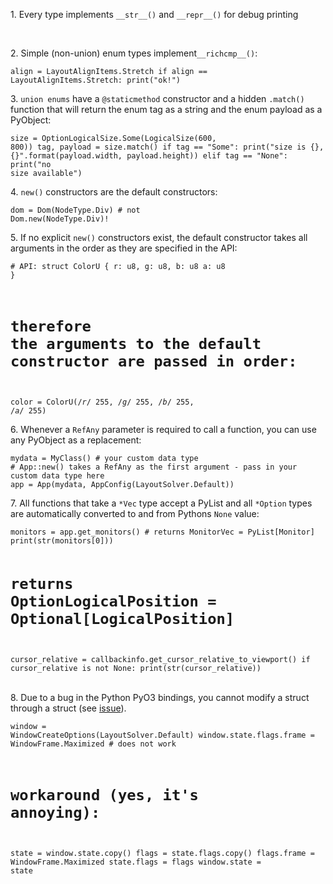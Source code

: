 <p>1. Every type implements <code>__str__()</code> and <code>__repr__()</code> for debug printing</p></br>

<p>2. Simple (non-union) enum types implement<code>__richcmp__()</code>:</p>

<code class="expand">align = LayoutAlignItems.Stretch
if align == LayoutAlignItems.Stretch:
print("ok!")</code>
<br/>

<p>3. <code>union enums</code> have a <code>@staticmethod</code>
    constructor and a hidden <code>.match()</code> function
    that will return the enum tag as a string and the enum payload as a PyObject:</p>

<code class="expand">size = OptionLogicalSize.Some(LogicalSize(600, 800))
tag, payload = size.match()
if tag == "Some":
print("size is {}, {}".format(payload.width, payload.height))
elif tag == "None":
print("no size available")</code><br/>

<p>4. <code>new()</code> constructors are the default constructors:</p>

<code class="expand">dom = Dom(NodeType.Div) # not Dom.new(NodeType.Div)!</code><br/>

<p>5. If no explicit <code>new()</code> constructors exist, the default constructor takes all arguments in the order as they are specified in the API:</p>

<code class="expand"># API: struct ColorU { r: u8, g: u8, b: u8 a: u8 }
# therefore the arguments to the default constructor are passed in order:
color = ColorU(/*r*/ 255, /*g*/ 255, /*b*/ 255, /*a*/ 255)</code><br/>

<p>6. Whenever a <code>RefAny</code> parameter is required to call a function, you can use any PyObject as a replacement:</p>
    <code class="expand">mydata = MyClass() # your custom data type
# App::new() takes a RefAny as the first argument - pass in your custom data type here
app = App(mydata, AppConfig(LayoutSolver.Default))</code><br/>

<p>7. All functions that take a <code>*Vec</code> type accept a PyList and all <code>*Option</code> types are automatically converted to and from Pythons <code>None</code> value:</p>
    <code class="expand">monitors = app.get_monitors() # returns MonitorVec = PyList[Monitor]
print(str(monitors[0]))

# returns OptionLogicalPosition = Optional[LogicalPosition]
cursor_relative = callbackinfo.get_cursor_relative_to_viewport()
if cursor_relative is not None:
print(str(cursor_relative))
</code><br/>

<p>8. Due to a bug in the Python PyO3 bindings, you cannot modify a struct through a struct (see <a href="https://github.com/PyO3/pyo3/issues/1603">issue</a>).</p>

<code class="expand">window = WindowCreateOptions(LayoutSolver.Default)
window.state.flags.frame = WindowFrame.Maximized # does not work

# workaround (yes, it's annoying):
state = window.state.copy()
flags = state.flags.copy()
flags.frame = WindowFrame.Maximized
state.flags = flags
window.state = state</code>
